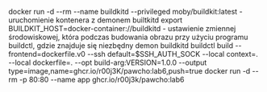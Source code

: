 docker run -d --rm --name buildkitd --privileged moby/buildkit:latest - uruchomienie kontenera z demonem builtkitd
export BUILDKIT_HOST=docker-container://buildkitd - ustawienie zmiennej środowiskowej, która podczas budowania obrazu przy użyciu programu buildctl, gdzie znajduje się niezbędny demon buildkitd
buildctl build --frontend=dockerfile.v0 --ssh default=$SSH_AUTH_SOCK --local context=. --local dockerfile=. --opt build-arg:VERSION=1.0.0 --output type=image,name=ghcr.io/r00j3K/pawcho:lab6,push=true
docker run -d --rm -p 80:80 --name app ghcr.io/r00j3k/pawcho:lab6
